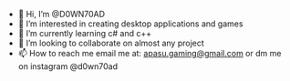 - 👋 Hi, I’m @D0WN70AD
- 👀 I’m interested in creating desktop applications and games
- 🌱 I’m currently learning c# and c++
- 💞️ I’m looking to collaborate on almost any project
- 📫 How to reach me email me at: apasu.gaming@gmail.com or dm me on instagram @d0wn70ad

<!---
D0WN70AD/D0WN70AD is a ✨ special ✨ repository because its `README.md` (this file) appears on your GitHub profile.
You can click the Preview link to take a look at your changes.
--->
